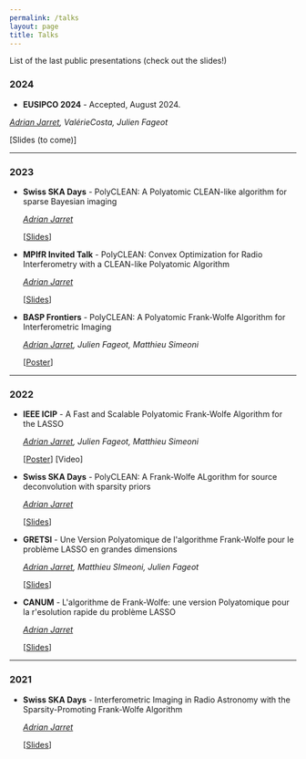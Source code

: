```yaml
---
permalink: /talks
layout: page
title: Talks
---
```


List of the last public presentations (check out the slides!)
### 2024

* **EUSIPCO 2024** - Accepted, August 2024.

*<u>Adrian Jarret</u>, ValérieCosta, Julien Fageot*

[Slides (to come)]


---

### 2023

* **Swiss SKA Days** - PolyCLEAN: A Polyatomic CLEAN-like algorithm for sparse Bayesian imaging

  *<u>Adrian Jarret</u>*

  [<a href="/assets/talks/skadays23.pdf" target="_blank">Slides</a>]

* **MPIfR Invited Talk** - PolyCLEAN: Convex Optimization for Radio Interferometry with a CLEAN-like Polyatomic Algorithm

  *<u>Adrian Jarret</u>*

  [<a href="/assets/talks/polyclean_mpifr.pdf" target="_blank">Slides</a>]

* **BASP Frontiers** - PolyCLEAN: A Polyatomic Frank-Wolfe Algorithm for Interferometric Imaging

  *<u>Adrian Jarret</u>, Julien Fageot, Matthieu Simeoni*

  [<a href="/assets/talks/basp23.pdf" target="_blank">Poster</a>]

---

### 2022

* **IEEE ICIP** - A Fast and Scalable Polyatomic Frank-Wolfe Algorithm for the LASSO

  *<u>Adrian Jarret</u>, Julien Fageot, Matthieu Simeoni*

  [<a href="/assets/talks/icip22.pdf" target="_blank">Poster</a>] [Video]


* **Swiss SKA Days** - PolyCLEAN: A Frank-Wolfe ALgorithm for source deconvolution with sparsity priors

  *<u>Adrian Jarret</u>*

  [<a href="/assets/talks/skadays22.pdf" target="_blank">Slides</a>]

* **GRETSI** - Une Version Polyatomique de l'algorithme Frank-Wolfe pour le problème LASSO en grandes dimensions

  *<u>Adrian Jarret</u>, Matthieu SImeoni, Julien Fageot*

  [<a href="/assets/talks/gretsi2022.pdf" target="_blank">Slides</a>]

* **CANUM** - L'algorithme de Frank-Wolfe: une version Polyatomique pour la r'esolution rapide du problème LASSO

  *<u>Adrian Jarret</u>*

  [<a href="/assets/talks/canum.pdf" target="_blank">Slides</a>]

---

### 2021

* **Swiss SKA Days** - Interferometric Imaging in Radio Astronomy with the Sparsity-Promoting Frank-Wolfe Algorithm

  *<u>Adrian Jarret</u>*

  [<a href="/assets/talks/skadays21.pdf" target="_blank">Slides</a>]
